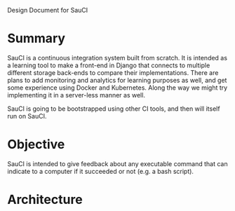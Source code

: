 Design Document for SauCI

# Summary

SauCI is a continuous integration system built from scratch. It is intended as a learning tool to make a front-end in Django that connects to multiple different storage back-ends to compare their implementations. There are plans to add monitoring and analytics for learning purposes as well, and get some experience using Docker and Kubernetes. Along the way we might try implementing it in a server-less manner as well.

SauCI is going to be bootstrapped using other CI tools, and then will itself run on SauCI.

# Objective

SauCI is intended to give feedback about any executable command that can indicate to a computer if it succeeded or not (e.g. a bash script). 

# Architecture



